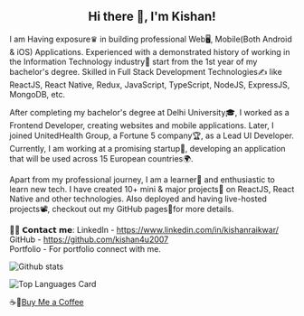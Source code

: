  <h2 align="center">Hi there 👋, I'm Kishan!</h2>

I am Having exposure♛ in building professional Web🖥, Mobile(Both Android & iOS) Applications. Experienced with a demonstrated history of working in the Information Technology industry🏢 start from the 1st year of my bachelor's degree. Skilled in Full Stack Development Technologies✍️ like ReactJS, React Native, Redux, JavaScript, TypeScript, NodeJS, ExpressJS, MongoDB, etc.


After completing my bachelor's degree at Delhi University🎓, I worked as a Frontend Developer, creating websites and mobile applications. Later, I joined UnitedHealth Group, a Fortune 5 company🏆, as a Lead UI Developer. Currently, I am working at a promising startup🚀, developing an application that will be used across 15 European countries🌍.


Apart from my professional journey, I am a learner📝 and enthusiastic to learn new tech. I have created 10+ mini & major projects💼 on ReactJS, React Native and other technologies. Also deployed and having live-hosted projects📽, checkout out my GitHub pages📒for more details.


🙋‍♂️ 𝗖𝗼𝗻𝘁𝗮𝗰𝘁 𝗺𝗲:
LinkedIn - https://www.linkedin.com/in/kishanraikwar/ <br/>
GitHub - https://github.com/kishan4u2007 </br>
Portfolio - For portfolio connect with me. <br/>

![Github stats](https://github-readme-stats.vercel.app/api?username=kishan4u2007&theme=highcontrast&show_icons=true&count_private=true)

![Top Languages Card](https://github-readme-stats.vercel.app/api/top-langs/?username=kishan4u2007)

<!--
**srinu6/srinu6** is a ✨ _special_ ✨ repository because its `README.md` (this file) appears on your GitHub profile.

Here are some ideas to get you started:

- 🔭 I’m currently working on ...
- 🌱 I’m currently learning ...
- 👯 I’m looking to collaborate on ...
- 🤔 I’m looking for help with ...
- 💬 Ask me about ...
- 📫 How to reach me: ...
- 😄 Pronouns: ...
- ⚡ Fun fact: ...

-->
 
☕️🍺[Buy Me a Coffee](https://www.buymeacoffee.com/kishanraikwar)